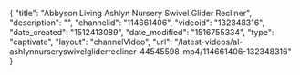 {
    "title": "Abbyson Living Ashlyn Nursery Swivel Glider Recliner",
    "description": "",
    "channelid": "114661406",
    "videoid": "132348316",
    "date_created": "1512413089",
    "date_modified": "1516755334",
    "type": "captivate",
    "layout": "channelVideo",
    "url": "\/latest-videos\/al-ashlynnurseryswivelgliderrecliner-44545598-mp4\/114661406-132348316"
}
